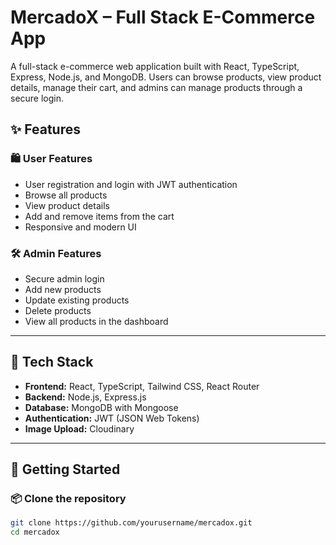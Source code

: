 #  MercadoX – Full Stack E-Commerce App

A full-stack e-commerce web application built with React, TypeScript, Express, Node.js, and MongoDB. Users can browse products, view product details, manage their cart, and admins can manage products through a secure login.

## ✨ Features

### 🛍️ User Features
- User registration and login with JWT authentication
- Browse all products
- View product details
- Add and remove items from the cart
- Responsive and modern UI

### 🛠️ Admin Features
- Secure admin login
- Add new products
- Update existing products
- Delete products
- View all products in the dashboard

---

## 🧰 Tech Stack

- **Frontend:** React, TypeScript, Tailwind CSS, React Router
- **Backend:** Node.js, Express.js
- **Database:** MongoDB with Mongoose
- **Authentication:** JWT (JSON Web Tokens)
- **Image Upload:** Cloudinary

---

## 🚀 Getting Started

### 📦 Clone the repository

```bash
git clone https://github.com/yourusername/mercadox.git
cd mercadox
